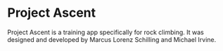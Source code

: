 # Project Ascent

Project Ascent is a training app specifically for rock climbing. It was designed and developed by Marcus Lorenz Schilling and Michael Irvine.


#
